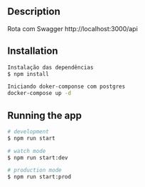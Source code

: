 ## Description

Rota com Swagger http://localhost:3000/api

## Installation

```bash
Instalação das dependências
$ npm install

Iniciando doker-componse com postgres
docker-compose up -d
```

## Running the app

```bash
# development
$ npm run start

# watch mode
$ npm run start:dev

# production mode
$ npm run start:prod

```
